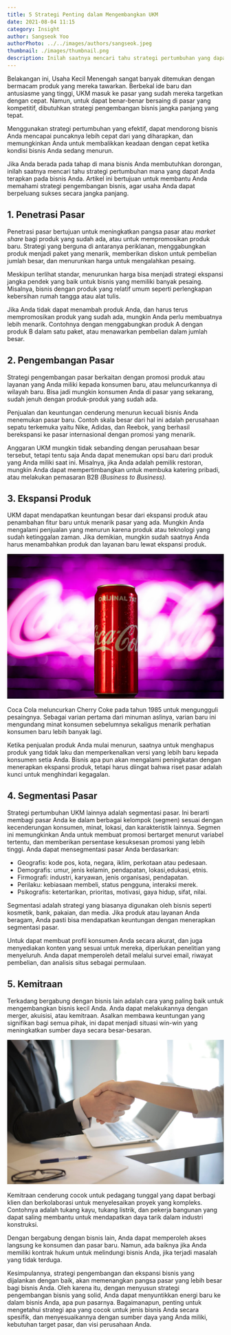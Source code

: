 ```yaml
---
title: 5 Strategi Penting dalam Mengembangkan UKM
date: 2021-08-04 11:15
category: Insight
author: Sangseok Yoo
authorPhoto: ../../images/authors/sangseok.jpeg
thumbnail: ./images/thumbnail.png
description: Inilah saatnya mencari tahu strategi pertumbuhan yang dapat Anda terapkan pada bisnis Anda!
---
```


Belakangan ini, Usaha Kecil Menengah sangat banyak ditemukan dengan bermacam produk yang mereka tawarkan. Berbekal ide baru dan antusiasme yang tinggi, UKM masuk ke pasar yang sudah mereka targetkan dengan cepat. Namun, untuk dapat benar-benar bersaing di pasar yang kompetitif, dibutuhkan strategi pengembangan bisnis jangka panjang yang tepat.

Menggunakan strategi pertumbuhan yang efektif, dapat mendorong bisnis Anda mencapai puncaknya lebih cepat dari yang diharapkan, dan memungkinkan Anda untuk membalikkan keadaan dengan cepat ketika kondisi bisnis Anda sedang menurun.

Jika Anda berada pada tahap di mana bisnis Anda membutuhkan dorongan, inilah saatnya mencari tahu strategi pertumbuhan mana yang dapat Anda terapkan pada bisnis Anda. Artikel ini bertujuan untuk membantu Anda memahami strategi pengembangan bisnis, agar usaha Anda dapat berpeluang sukses secara jangka panjang.

## 1. Penetrasi Pasar

Penetrasi pasar bertujuan untuk meningkatkan pangsa pasar atau _market share_ bagi produk yang sudah ada, atau untuk mempromosikan produk baru. Strategi yang berguna di antaranya periklanan, menggabungkan produk menjadi paket yang menarik, memberikan diskon untuk pembelian jumlah besar, dan menurunkan harga untuk mengalahkan pesaing.

Meskipun terlihat standar, menurunkan harga bisa menjadi strategi ekspansi jangka pendek yang baik untuk bisnis yang memiliki banyak pesaing. Misalnya, bisnis dengan produk yang relatif umum seperti perlengkapan kebersihan rumah tangga atau alat tulis.

Jika Anda tidak dapat menambah produk Anda, dan harus terus mempromosikan produk yang sudah ada, mungkin Anda perlu membuatnya lebih menarik. Contohnya dengan menggabungkan produk A dengan produk B dalam satu paket, atau menawarkan pembelian dalam jumlah besar.

## 2. Pengembangan Pasar

Strategi pengembangan pasar berkaitan dengan promosi produk atau layanan yang Anda miliki kepada konsumen baru, atau meluncurkannya di wilayah baru. Bisa jadi mungkin konsumen Anda di pasar yang sekarang, sudah jenuh dengan produk-produk yang sudah ada.

Penjualan dan keuntungan cenderung menurun kecuali bisnis Anda menemukan pasar baru. Contoh skala besar dari hal ini adalah perusahaan sepatu terkemuka yaitu Nike, Adidas, dan Reebok, yang berhasil berekspansi ke pasar internasional dengan promosi yang menarik.

Anggaran UKM mungkin tidak sebanding dengan perusahaan besar tersebut, tetapi tentu saja Anda dapat menemukan opsi baru dari produk yang Anda miliki saat ini. Misalnya, jika Anda adalah pemilik restoran, mungkin Anda dapat mempertimbangkan untuk membuka katering pribadi, atau melakukan pemasaran B2B _(Business to Business)._

## 3. Ekspansi Produk

UKM dapat mendapatkan keuntungan besar dari ekspansi produk atau penambahan fitur baru untuk menarik pasar yang ada. Mungkin Anda mengalami penjualan yang menurun karena produk atau teknologi yang sudah ketinggalan zaman. Jika demikian, mungkin sudah saatnya Anda harus menambahkan produk dan layanan baru lewat ekspansi produk.

![](./images/1.png)

Coca Cola meluncurkan Cherry Coke pada tahun 1985 untuk mengungguli pesaingnya. Sebagai varian pertama dari minuman aslinya, varian baru ini mengundang minat konsumen sebelumnya sekaligus menarik perhatian konsumen baru lebih banyak lagi.

Ketika penjualan produk Anda mulai menurun, saatnya untuk menghapus produk yang tidak laku dan memperkenalkan versi yang lebih baru kepada konsumen setia Anda. Bisnis apa pun akan mengalami peningkatan dengan menerapkan ekspansi produk, tetapi harus diingat bahwa riset pasar adalah kunci untuk menghindari kegagalan.

## 4. Segmentasi Pasar

Strategi pertumbuhan UKM lainnya adalah segmentasi pasar. Ini berarti membagi pasar Anda ke dalam berbagai kelompok (segmen) sesuai dengan kecenderungan konsumen, minat, lokasi, dan karakteristik lainnya. Segmen ini memungkinkan Anda untuk membuat promosi bertarget menurut variabel tertentu, dan memberikan persentase kesuksesan promosi yang lebih tinggi. Anda dapat mensegmentasi pasar Anda berdasarkan:

- Geografis: kode pos, kota, negara, iklim, perkotaan atau pedesaan.
- Demografis: umur, jenis kelamin, pendapatan, lokasi,edukasi, etnis.
- Firmografi: industri, karyawan, jenis organisasi, pendapatan.
- Perilaku: kebiasaan membeli, status pengguna, interaksi merek.
- Psikografis: ketertarikan, prioritas, motivasi, gaya hidup, sifat, nilai.

Segmentasi adalah strategi yang biasanya digunakan oleh bisnis seperti kosmetik, bank, pakaian, dan media. Jika produk atau layanan Anda beragam, Anda pasti bisa mendapatkan keuntungan dengan menerapkan segmentasi pasar.

Untuk dapat membuat profil konsumen Anda secara akurat, dan juga menyediakan konten yang sesuai untuk mereka, diperlukan penelitian yang menyeluruh. Anda dapat memperoleh detail melalui survei email, riwayat pembelian, dan analisis situs sebagai permulaan.

## 5. Kemitraan

Terkadang bergabung dengan bisnis lain adalah cara yang paling baik untuk mengembangkan bisnis kecil Anda. Anda dapat melakukannya dengan merger, akuisisi, atau kemitraan. Asalkan membawa keuntungan yang signifikan bagi semua pihak, ini dapat menjadi situasi win-win yang meningkatkan sumber daya secara besar-besaran.

![](./images/2.png)

Kemitraan cenderung cocok untuk pedagang tunggal yang dapat berbagi klien dan berkolaborasi untuk menyelesaikan proyek yang kompleks. Contohnya adalah tukang kayu, tukang listrik, dan pekerja bangunan yang dapat saling membantu untuk mendapatkan daya tarik dalam industri konstruksi.

Dengan bergabung dengan bisnis lain, Anda dapat memperoleh akses langsung ke konsumen dan pasar baru. Namun, ada baiknya jika Anda memiliki kontrak hukum untuk melindungi bisnis Anda, jika terjadi masalah yang tidak terduga.

Kesimpulannya, strategi pengembangan dan ekspansi bisnis yang dijalankan dengan baik, akan memenangkan pangsa pasar yang lebih besar bagi bisnis Anda. Oleh karena itu, dengan menyusun strategi pengembangan bisnis yang solid, Anda dapat menyuntikkan energi baru ke dalam bisnis Anda, apa pun pasarnya. Bagaimanapun, penting untuk mengetahui strategi apa yang cocok untuk jenis bisnis Anda secara spesifik, dan menyesuaikannya dengan sumber daya yang Anda miliki, kebutuhan target pasar, dan visi perusahaan Anda.
